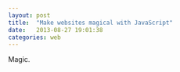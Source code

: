 ```yaml
---
layout: post
title:  "Make websites magical with JavaScript"
date:   2013-08-27 19:01:38
categories: web
---
```


Magic.